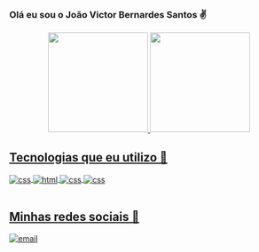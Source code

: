 
### Olá eu sou o João Victor Bernardes Santos ✌️

<div align="center">
  <a href="https://github.com/HyathoZ">
  <img height="180em" src="https://github-readme-stats.vercel.app/api?username=HyathoZ&show_icons=true&show_icons=true&include_all_commits=true&count_private=true&theme=codeSTACKr"/>
  <img height="180em" src="https://github-readme-stats.vercel.app/api/top-langs/?username=HyathoZ&layout=compact&card_width=200&langs_count=7&theme=codeSTACKr"/>
</div>

## Tecnologias que eu utilizo 📱
<div style="display: inline_blok">
    <img align="center" alt="css" src="https://img.shields.io/badge/JavaScript-F7DF1E?style=for-the-badge&logo=javascript&logoColor=black" />
    <img align="center" alt="html" src="https://img.shields.io/badge/HTML5-E34F26?style=for-the-badge&logo=html5&logoColor=white" />
    <img align="center" alt="css" src="https://img.shields.io/badge/CSS3-1572B6?style=for-the-badge&logo=css3&logoColor=white" />
     <img align="center" alt="css" src="https://img.shields.io/badge/React_Native-20232A?style=for-the-badge&logo=react&logoColor=61DAFB" />
   
</div><br>

<div style="display: inline_blok">

 ## Minhas redes sociais 📌
 
 <a href="https://www.linkedin.com/in/jo%C3%A3o-victor-bernardes-santos/" target="_blank">
        <img align="center" alt="email" src="https://img.shields.io/badge/LinkedIn-0077B5?style=for-the-badge&logo=linkedin&logoColor=white" />
    </a>
 
</div><br>
